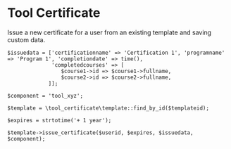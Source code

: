 Tool Certificate
================

Issue a new certificate for a user from an existing template and saving custom data.

    $issuedata = ['certificationname' => 'Certification 1', 'programname' => 'Program 1', 'completiondate' => time(),
                  'completedcourses' => [
                     $course1->id => $course1->fullname,
                     $course2->id => $course2->fullname,
                 ]];

    $component = 'tool_xyz';

    $template = \tool_certificate\template::find_by_id($templateid);

    $expires = strtotime('+ 1 year');

    $template->issue_certificate($userid, $expires, $issuedata, $component);
